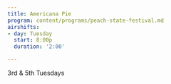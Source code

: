 ```yaml
---
title: Americana Pie
program: content/programs/peach-state-festival.md
airshifts:
- day: Tuesday
  start: 8:00p
  duration: '2:00'

---
```

3rd & 5th Tuesdays
